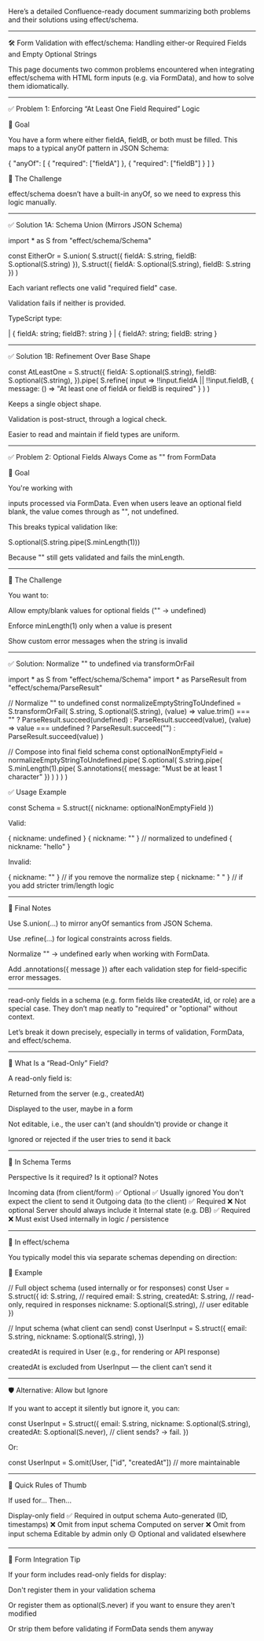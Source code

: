 Here’s a detailed Confluence-ready document summarizing both problems and their solutions using effect/schema.


---

🛠 Form Validation with effect/schema: Handling either-or Required Fields and Empty Optional Strings

This page documents two common problems encountered when integrating effect/schema with HTML form inputs (e.g. via FormData), and how to solve them idiomatically.


---

✅ Problem 1: Enforcing “At Least One Field Required” Logic

📌 Goal

You have a form where either fieldA, fieldB, or both must be filled. This maps to a typical anyOf pattern in JSON Schema:

{
  "anyOf": [
    { "required": ["fieldA"] },
    { "required": ["fieldB"] }
  ]
}

🧨 The Challenge

effect/schema doesn’t have a built-in anyOf, so we need to express this logic manually.


---

✅ Solution 1A: Schema Union (Mirrors JSON Schema)

import * as S from "effect/schema/Schema"

const EitherOr = S.union(
  S.struct({ fieldA: S.string, fieldB: S.optional(S.string) }),
  S.struct({ fieldA: S.optional(S.string), fieldB: S.string })
)

Each variant reflects one valid "required field" case.

Validation fails if neither is provided.

TypeScript type:

| { fieldA: string; fieldB?: string }
| { fieldA?: string; fieldB: string }



---

✅ Solution 1B: Refinement Over Base Shape

const AtLeastOne = S.struct({
  fieldA: S.optional(S.string),
  fieldB: S.optional(S.string),
}).pipe(
  S.refine(
    input => !!input.fieldA || !!input.fieldB,
    { message: () => "At least one of fieldA or fieldB is required" }
  )
)

Keeps a single object shape.

Validation is post-struct, through a logical check.

Easier to read and maintain if field types are uniform.



---

✅ Problem 2: Optional Fields Always Come as "" from FormData

📌 Goal

You're working with <form> inputs processed via FormData. Even when users leave an optional field blank, the value comes through as "", not undefined.

This breaks typical validation like:

S.optional(S.string.pipe(S.minLength(1)))

Because "" still gets validated and fails the minLength.


---

🧨 The Challenge

You want to:

Allow empty/blank values for optional fields ("" → undefined)

Enforce minLength(1) only when a value is present

Show custom error messages when the string is invalid



---

✅ Solution: Normalize "" to undefined via transformOrFail

import * as S from "effect/schema/Schema"
import * as ParseResult from "effect/schema/ParseResult"

// Normalize "" to undefined
const normalizeEmptyStringToUndefined = S.transformOrFail(
  S.string,
  S.optional(S.string),
  (value) => value.trim() === "" 
    ? ParseResult.succeed(undefined) 
    : ParseResult.succeed(value),
  (value) => value === undefined 
    ? ParseResult.succeed("") 
    : ParseResult.succeed(value)
)

// Compose into final field schema
const optionalNonEmptyField = normalizeEmptyStringToUndefined.pipe(
  S.optional(
    S.string.pipe(
      S.minLength(1).pipe(
        S.annotations({ message: "Must be at least 1 character" })
      )
    )
  )
)

✅ Usage Example

const Schema = S.struct({
  nickname: optionalNonEmptyField
})

Valid:

{ nickname: undefined }
{ nickname: "" }  // normalized to undefined
{ nickname: "hello" }

Invalid:

{ nickname: "" }  // if you remove the normalize step
{ nickname: " " } // if you add stricter trim/length logic


---

🧪 Final Notes

Use S.union(...) to mirror anyOf semantics from JSON Schema.

Use .refine(...) for logical constraints across fields.

Normalize "" → undefined early when working with FormData.

Add .annotations({ message }) after each validation step for field-specific error messages.



---

 read-only fields in a schema (e.g. form fields like createdAt, id, or role) are a special case. They don’t map neatly to "required" or "optional" without context.

Let’s break it down precisely, especially in terms of validation, FormData, and effect/schema.


---

🧩 What Is a “Read-Only” Field?

A read-only field is:

Returned from the server (e.g., createdAt)

Displayed to the user, maybe in a form

Not editable, i.e., the user can't (and shouldn't) provide or change it

Ignored or rejected if the user tries to send it back



---

🧠 In Schema Terms

Perspective	Is it required?	Is it optional?	Notes

Incoming data (from client/form)	✅ Optional	✅ Usually ignored	You don't expect the client to send it
Outgoing data (to the client)	✅ Required	❌ Not optional	Server should always include it
Internal state (e.g. DB)	✅ Required	❌ Must exist	Used internally in logic / persistence



---

🎯 In effect/schema

You typically model this via separate schemas depending on direction:

🧾 Example

// Full object schema (used internally or for responses)
const User = S.struct({
  id: S.string,                      // required
  email: S.string,
  createdAt: S.string,              // read-only, required in responses
  nickname: S.optional(S.string),   // user editable
})

// Input schema (what client can send)
const UserInput = S.struct({
  email: S.string,
  nickname: S.optional(S.string),
})

createdAt is required in User (e.g., for rendering or API response)

createdAt is excluded from UserInput — the client can’t send it



---

🛡 Alternative: Allow but Ignore

If you want to accept it silently but ignore it, you can:

const UserInput = S.struct({
  email: S.string,
  nickname: S.optional(S.string),
  createdAt: S.optional(S.never), // client sends? → fail.
})

Or:

const UserInput = S.omit(User, ["id", "createdAt"]) // more maintainable


---

🧪 Quick Rules of Thumb

If used for...	Then...

Display-only field	✅ Required in output schema
Auto-generated (ID, timestamps)	❌ Omit from input schema
Computed on server	❌ Omit from input schema
Editable by admin only	🟡 Optional and validated elsewhere



---

🧩 Form Integration Tip

If your form includes read-only fields for display:

Don't register them in your validation schema

Or register them as optional(S.never) if you want to ensure they aren't modified

Or strip them before validating if FormData sends them anyway





